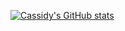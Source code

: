 [![Cassidy's GitHub stats](https://github-readme-stats.vercel.app/api?username=cassidypignatello&count_private=true&theme=tokyonight)](https://github.com/anuraghazra/github-readme-stats)

<!--
**cassidypignatello/cassidypignatello** is a ✨ _special_ ✨ repository because its `README.md` (this file) appears on your GitHub profile.

Here are some ideas to get you started:

- 🔭 I’m currently working on ...
- 🌱 I’m currently learning ...
- 👯 I’m looking to collaborate on ...
- 🤔 I’m looking for help with ...
- 💬 Ask me about ...
- 📫 How to reach me: ...
- 😄 Pronouns: ...
- ⚡ Fun fact: ...
-->
